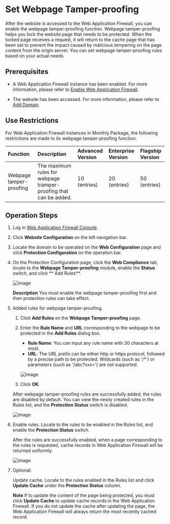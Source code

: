 # Set Webpage Tamper-proofing

After the website is accessed to the Web Application Firewall, you can enable the webpage tamper-proofing function. Webpage tamper-proofing helps you lock the website page that needs to be protected. When the locked page receives a request, it will return to the cache page that has been set to prevent the impact caused by malicious tempering on the page content from the origin server. You can set webpage tamper-proofing rules based on your actual needs.

## Prerequisites

- A Web Application Firewall instance has been enabled. For more information, please refer to [Enable Web Application Firewall](https://docs.jdcloud.com/en/web-application-firewall/purchase-process).

- The website has been accessed. For more information, please refer to [Add Domain](https://docs.jdcloud.com/en/web-application-firewall/step-1).


## Use Restrictions

For Web Application Firewall instances in Monthly Package, the following restrictions are made to its webpage tamper-proofing function.

| Function       | Description                               | Advanced Version   | Enterprise Version   | Flagship Version   |
| :--------- | :--------------------------------- | :------- | :------- | :------- |
| Webpage tamper-proofing | The maximum rules for webpage tramper-proofing that can be added.  | 10 (entries) | 20 (entries) | 50 (entries) |

## Operation Steps

1. Log in [Web Application Firewall Console](https://cloudwaf-console.jdcloud.com/overview/business).

2. Click **Website Configuration** on the left navigation bar.

3. Locate the domain to be operated on the **Web Configuration** page and click **Protection Configuration** on the operation bar.

4. On the Protection Configuration page, click the **Web Compliance** tab, locate to the **Webpage Tamper-proofing** module, enable the **Status** switch, and click ** Add Rules**.

   ![image](../../../../../image/WAF/protect-configure/7.Website-Anti-Tamper.png)

   **Description** You must enable the webpage tamper-proofing first and then protection rules can take effect.

5. Added rules for webpage tamper-proofing.

   1. Click **Add Rules** on the **Webpage Tamper-proofing** page.

   2. Enter the **Rule Name** and **URL** corresponding to the webpage to be protected in the **Add Rules** dialog box.

      - **Rule Name**: You can input any rule name with 30 characters at most.
      - **URL**: The URL prefix can be either http or https protocol, followed by a precise path to be protected. Wildcards (such as '/*') or parameters (such as '/abc?xxx=') are not supported.

      ![image](../../../../../image/WAF/protect-configure/8.Website-Anti-TamperRules.png)

   3. Click **OK**.

   After webpage tamper-proofing rules are successfully added, the rules are disabled by default. You can view the newly created rules in the Rules list, and the **Protection Status** switch is disabled.

   ![image](../../../../../image/WAF/protect-configure/9.Website-Add-Rules.png)

6. Enable rules. Locate to the rules to be enabled in the Rules list, and enable the **Protection Status** switch.

   After the rules are successfully enabled, when a page corresponding to the rules is requested, cache records in Web Application Firewall will be returned uniformly.

   ![image](../../../../../image/WAF/protect-configure/10.Website-Open-Switch.png)

7. Optional:

   Update cache. Locate to the rules enabled in the Rules list and click **Update Cache** under the **Protection Status** column.

   **Note** If to update the content of the page being protected, you must click **Update Cache** to update cache records in the Web Application Firewall. If you do not update the cache after updating the page, the Web Application Firewall will always return the most recently cached record.